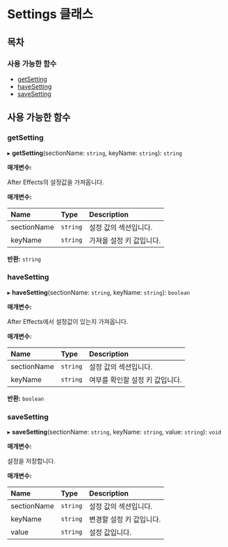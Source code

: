 # Settings 클래스

## 목차

### 사용 가능한 함수

* [getSetting](settings-class.md#getsetting)
* [haveSetting](settings-class.md#havesetting)
* [saveSetting](settings-class.md#savesetting)

## 사용 가능한 함수

### getSetting  <a id="getsetting"></a>

▸ **getSetting**\(sectionName: `string`, keyName: `string`\): `string`

**매개변수:**

After Effects의 설정값을 가져옵니다.

**매개변수:**

| Name | Type | Description |
| :--- | :--- | :--- |
| sectionName | `string` | 설정 값의 섹션입니다. |
| keyName | `string` | 가져올 설정 키 값입니다. |

**반환:** `string`

### haveSetting  <a id="havesetting"></a>

▸ **haveSetting**\(sectionName: `string`, keyName: `string`\): `boolean`

**매개변수:**

After Effects에서 설정값이 있는지 가져옵니다.

**매개변수:**

| Name | Type | Description |
| :--- | :--- | :--- |
| sectionName | `string` | 설정 값의 섹션입니다. |
| keyName | `string` | 여부를 확인할 설정 키 값입니다. |

**반환:** `boolean`

### saveSetting  <a id="savesetting"></a>

▸ **saveSetting**\(sectionName: `string`, keyName: `string`, value: `string`\): `void`

**매개변수:**

설정을 저장합니다.

**매개변수:**

| Name | Type | Description |
| :--- | :--- | :--- |
| sectionName | `string` | 설정 값의 섹션입니다. |
| keyName | `string` | 변경할 설정 키 값입니다. |
| value | `string` | 설정 값입니다. |


